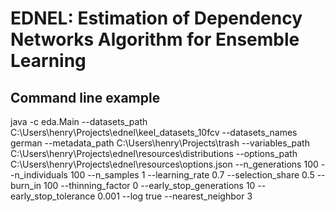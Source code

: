 # EDNEL: Estimation of Dependency Networks Algorithm for Ensemble Learning

## Command line example

java -c eda.Main --datasets_path C:\Users\henry\Projects\ednel\keel_datasets_10fcv --datasets_names german --metadata_path C:\Users\henry\Projects\trash --variables_path C:\Users\henry\Projects\ednel\resources\distributions --options_path C:\Users\henry\Projects\ednel\resources\options.json --n_generations 100 --n_individuals 100 --n_samples 1 --learning_rate 0.7 --selection_share 0.5 --burn_in 100 --thinning_factor 0 --early_stop_generations 10 --early_stop_tolerance 0.001 --log true --nearest_neighbor 3